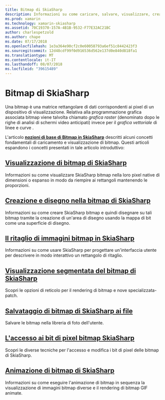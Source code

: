 ```yaml
---
title: Bitmap di SkiaSharp
description: Informazioni su come caricare, salvare, visualizzare, creare, disegnare sul, aggiungere un'animazione e accedere i bit di SkiaSharp bitmap.
ms.prod: xamarin
ms.technology: xamarin-skiasharp
ms.assetid: 70C19370-157A-4B1B-9532-F77E32AC21BC
author: charlespetzold
ms.author: chape
ms.date: 07/17/2018
ms.openlocfilehash: 1e3a364e90cf2c0e60058793a6ef51c8442423f3
ms.sourcegitcommit: 12d48cdf99f0d916536d562e137d0e840d818fa1
ms.translationtype: MT
ms.contentlocale: it-IT
ms.lasthandoff: 08/07/2018
ms.locfileid: "39615489"
---
```

# <a name="skiasharp-bitmaps"></a>Bitmap di SkiaSharp

Una bitmap è una matrice rettangolare di dati corrispondenti ai pixel di un dispositivo di visualizzazione. Relativa alla programmazione grafica associata bitmap viene talvolta chiamato _grafica raster_ (denominato dopo le righe di analisi di schermi video anticipati) invece per il _grafica vettoriale_ di linee e curve . 

L'articolo **[nozioni di base di Bitmap in SkiaSharp](../basics/bitmaps.md)** descritti alcuni concetti fondamentali di caricamento e visualizzazione di bitmap. Questi articoli espandono i concetti presentati in tale articolo introduttivo:

## <a name="displaying-skiasharp-bitmapsdisplayingmd"></a>[Visualizzazione di bitmap di SkiaSharp](displaying.md)

Informazioni su come visualizzare SkiaSharp bitmap nella loro pixel native di dimensioni o espanso in modo da riempire ai rettangoli mantenendo le proporzioni.

## <a name="creating-and-drawing-on-skiasharp-bitmapsdrawingmd"></a>[Creazione e disegno nella bitmap di SkiaSharp](drawing.md)

Informazioni su come creare SkiaSharp bitmap e quindi disegnare su tali bitmap tramite la creazione di un'area di disegno usando la mappa di bit come una superficie di disegno.

## <a name="cropping-skiasharp-bitmapscroppingmd"></a>[Il ritaglio di immagini bitmap in SkiaSharp](cropping.md)

Informazioni su come usare SkiaSharp per progettare un'interfaccia utente per descrivere in modo interattivo un rettangolo di ritaglio.

## <a name="segmented-display-of-skiasharp-bitmapssegmentedmd"></a>[Visualizzazione segmentata del bitmap di SkiaSharp](segmented.md)

Scopri le opzioni di reticolo per il rendering di bitmap e nove specializzata-patch.

## <a name="saving-skiasharp-bitmaps-to-filessavingmd"></a>[Salvataggio di bitmap di SkiaSharp ai file](saving.md)

Salvare le bitmap nella libreria di foto dell'utente.

## <a name="accessing-skiasharp-bitmap-pixel-bitspixel-bitsmd"></a>[L'accesso ai bit di pixel bitmap SkiaSharp](pixel-bits.md)

Scopri le diverse tecniche per l'accesso e modifica i bit di pixel delle bitmap di SkiaSharp.

## <a name="animating-skiasharp-bitmapsanimatingmd"></a>[Animazione di bitmap di SkiaSharp](animating.md)

Informazioni su come eseguire l'animazione di bitmap in sequenza la visualizzazione di immagini bitmap diverse e il rendering di bitmap GIF animate.
